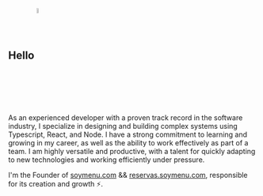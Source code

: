 ## Hello <img src="https://upload.wikimedia.org/wikipedia/commons/d/da/Flag_of_Argentina-Animated.gif" width="5%" alt="flag" align="center">

As an experienced developer with a proven track record in the software industry, I specialize in designing and building complex systems using Typescript, React, and Node. I have a strong commitment to learning and growing in my career, as well as the ability to work effectively as part of a team. I am highly versatile and productive, with a talent for quickly adapting to new technologies and working efficiently under pressure. 

I'm the Founder of <a href="https://soymenu.com">soymenu.com</a> && <a href="https://reservas.soymenu.com">reservas.soymenu.com</a>, responsible for its creation and growth ⚡️.
